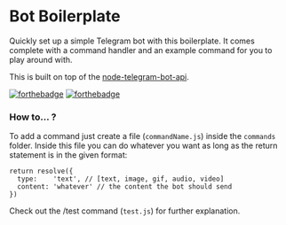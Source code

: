 # Bot Boilerplate

Quickly set up a simple Telegram bot with this boilerplate.
It comes complete with a command handler and an example command for you to play around with.

This is built on top of the [node-telegram-bot-api](https://github.com/yagop/node-telegram-bot-api).

[![forthebadge](https://forthebadge.com/images/badges/built-with-love.svg)](https://forthebadge.com) [![forthebadge](https://forthebadge.com/images/badges/made-with-javascript.svg)](https://forthebadge.com)


### How to… ?

To add a command just create a file (`commandName.js`) inside the `commands` folder.
Inside this file you can do whatever you want as long as the return statement is in the given format:
```
return resolve({
  type:    'text', // [text, image, gif, audio, video]
  content: 'whatever' // the content the bot should send
})
```
Check out the /test command (`test.js`) for further explanation.
